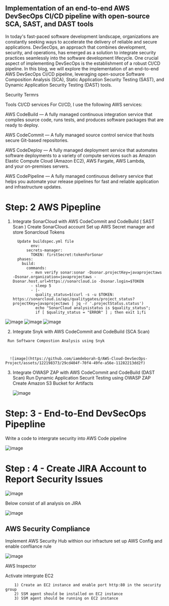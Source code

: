 ## Implementation of an end-to-end AWS DevSecOps CI/CD pipeline with open-source SCA, SAST, and DAST tools

In today's fast-paced software development landscape, organizations are constantly seeking ways to accelerate the delivery of reliable and secure applications. DevSecOps, an approach that combines development, security, and operations, has emerged as a solution to integrate security practices seamlessly into the software development lifecycle. One crucial aspect of implementing DevSecOps is the establishment of a robust CI/CD pipeline. In this blog, we will explore the implementation of an end-to-end AWS DevSecOps CI/CD pipeline, leveraging open-source Software Composition Analysis (SCA), Static Application Security Testing (SAST), and Dynamic Application Security Testing (DAST) tools.





Security Termrs 



Tools
CI/CD services
For CI/CD, I use the following AWS services:

  AWS CodeBuild — A fully managed continuous integration service that compiles source code, runs tests, and produces software packages that are ready to deploy.
  
  AWS CodeCommit — A fully managed source control service that hosts secure Git-based repositories.
  
  AWS CodeDeploy — A fully managed deployment service that automates software deployments to a variety of compute services such as Amazon Elastic Compute Cloud (Amazon EC2), AWS Fargate, AWS Lambda,    
                    and your on-premises servers.
                    
  AWS CodePipeline — A fully managed continuous delivery service that helps you automate your release pipelines for fast and reliable application and infrastructure updates.
  















# Step: 2   AWS Pipepline
   
   1. Integrate SonarCloud with AWS CodeCommit and CodeBuild ( SAST Scan )
        Create SonarCloud account
        Set up AWS Secret manager and store Sonarcloud Tokens


            Update buildspec.yml file
                  env:
                secrets-manager:
                  TOKEN: firstSecret:tokenForSonar
            phases:
              build:
                commands:
                  - mvn verify sonar:sonar -Dsonar.projectKey=javaprojectaws -Dsonar.organization=javaprojectaws -Dsonar.host.url=https://sonarcloud.io -Dsonar.login=$TOKEN 
                  - sleep 5
                  - |- 
                    quality_status=$(curl -s -u $TOKEN: https://sonarcloud.io/api/qualitygates/project_status?projectKey=javaprojectaws | jq -r '.projectStatus.status')
                    echo "SonarCloud analysistatus is $quality_status"; 
                    if [ $quality_status = "ERROR" ] ; then exit 1;fi
              
      
![image](https://github.com/iamdeborah-Q/AWS-Cloud-DevSecOps-Project/assets/122198373/60c7de3f-36e3-4a2d-8024-cd7f948278e8)
![image](https://github.com/iamdeborah-Q/AWS-Cloud-DevSecOps-Project/assets/122198373/532dccb9-35a6-4da3-9812-af2174deb91e)
![image](https://github.com/iamdeborah-Q/AWS-Cloud-DevSecOps-Project/assets/122198373/e4cceb89-9961-4411-aeb9-1533d3275624)






   2. Integrate Snyk with AWS CodeCommit and CodeBuild (SCA Scan)

     Run Software Compostion Analysis using Snyk



      ![image](https://github.com/iamdeborah-Q/AWS-Cloud-DevSecOps-Project/assets/122198373/29cd404f-70f4-49fe-a56e-11282213dd2f)



  3. Integrate OWASP ZAP with AWS CodeCommit and CodeBuild (DAST Scan)
     Run Dynamic Application Securit Testing using OWASP ZAP
     Create Amazon S3 Bucket for Artifacts

     ![image](https://github.com/iamdeborah-Q/AWS-Cloud-DevSecOps-Project/assets/122198373/ba51f61f-ac35-4b5f-8f42-85a4b64d0504)



      


# Step: 3 - End-to-End DevSecOps Pipepline
  Write a code to intergrate security into AWS Code pipeline

  ![image](https://github.com/iamdeborah-Q/AWS-Cloud-DevSecOps-Project/assets/122198373/d6c8ad13-fd3b-410a-877a-4105188e3fa1)





# Step : 4 - Create JIRA Account to Report Security Issues 


![image](https://github.com/iamdeborah-Q/AWS-Cloud-DevSecOps-Project/assets/122198373/86967eac-06fa-4622-9a62-36a625567b5b)

 Below consist of all analysis on JIRA

 ![image](https://github.com/iamdeborah-Q/AWS-Cloud-DevSecOps-Project/assets/122198373/056f426a-517c-45bf-b544-4df3843ab663)




## AWS Security Compliance 

Implement AWS Security Hub withion our infracture
  set up AWS Config and enable confliance rule


![image](https://github.com/iamdeborah-Q/AWS-Cloud-DevSecOps-Project/assets/122198373/6b97c732-45c7-466a-93e9-bc5c49e790ac)


AWS Inspector 

Activate 
intergrate EC2 

        1) Create an EC2 instance and enable port http:80 in the security group
        2) SSM agent should be installed on EC2 instance 
        3) SSM agent should be running on EC2 instance

